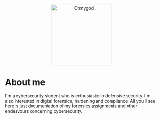 <p align="center">
<img src="https://64.media.tumblr.com/428d93344396eb8c9a08f8f918bcf5bf/e5b0fea253b373c2-96/s500x750/15338c57242f3fb0ed69abb8bc1a0ca8fd6d4d6b.png" alt="Ohmygod" width="200"/>
</p>

# About me

I'm a cybersecurity student who is enthusiastic in defensive security. I'm also interested in digital forensics, hardening and compliance.
All you'll see here is just documentation of my forensics assignments and other endeavours concerning cybersecurity. 
